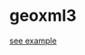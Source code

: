 # geoxml3
[see example]('http://www.geocodezip.com/geoxml3_test/v3_geoxml3_kmltest_linkto.html?lat=41.897573&lng=-87.749474&zoom=10&type=m&filename=cta.xml')
